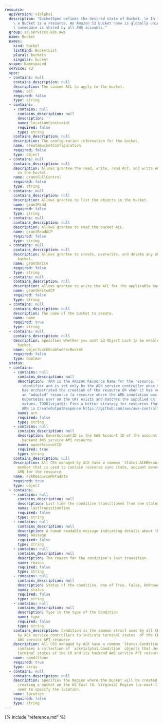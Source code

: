 ```yaml
---
resource:
  apiVersion: v1alpha1
  description: "BucketSpec defines the desired state of Bucket. \n In terms of implementation,\
    \ a Bucket is a resource. An Amazon S3 bucket name is globally unique, and the\
    \ namespace is shared by all AWS accounts."
  group: s3.services.k8s.aws
  name: Bucket
  names:
    kind: Bucket
    listKind: BucketList
    plural: buckets
    singular: bucket
  scope: Namespaced
  service: s3
  spec:
  - contains: null
    contains_description: null
    description: The canned ACL to apply to the bucket.
    name: acl
    required: false
    type: string
  - contains:
    - contains: null
      contains_description: null
      description: ''
      name: locationConstraint
      required: false
      type: string
    contains_description: null
    description: The configuration information for the bucket.
    name: createBucketConfiguration
    required: false
    type: object
  - contains: null
    contains_description: null
    description: Allows grantee the read, write, read ACP, and write ACP permissions
      on the bucket.
    name: grantFullControl
    required: false
    type: string
  - contains: null
    contains_description: null
    description: Allows grantee to list the objects in the bucket.
    name: grantRead
    required: false
    type: string
  - contains: null
    contains_description: null
    description: Allows grantee to read the bucket ACL.
    name: grantReadACP
    required: false
    type: string
  - contains: null
    contains_description: null
    description: Allows grantee to create, overwrite, and delete any object in the
      bucket.
    name: grantWrite
    required: false
    type: string
  - contains: null
    contains_description: null
    description: Allows grantee to write the ACL for the applicable bucket.
    name: grantWriteACP
    required: false
    type: string
  - contains: null
    contains_description: null
    description: The name of the bucket to create.
    name: name
    required: true
    type: string
  - contains: null
    contains_description: null
    description: Specifies whether you want S3 Object Lock to be enabled for the new
      bucket.
    name: objectLockEnabledForBucket
    required: false
    type: boolean
  status:
  - contains:
    - contains: null
      contains_description: null
      description: 'ARN is the Amazon Resource Name for the resource. This is a globally-unique
        identifier and is set only by the ACK service controller once the controller
        has orchestrated the creation of the resource OR when it has verified that
        an "adopted" resource (a resource where the ARN annotation was set by the
        Kubernetes user on the CR) exists and matches the supplied CR''s Spec field
        values. TODO(vijat@): Find a better strategy for resources that do not have
        ARN in CreateOutputResponse https://github.com/aws/aws-controllers-k8s/issues/270'
      name: arn
      required: false
      type: string
    - contains: null
      contains_description: null
      description: OwnerAccountID is the AWS Account ID of the account that owns the
        backend AWS service API resource.
      name: ownerAccountID
      required: true
      type: string
    contains_description: null
    description: All CRs managed by ACK have a common `Status.ACKResourceMetadata`
      member that is used to contain resource sync state, account ownership, constructed
      ARN for the resource
    name: ackResourceMetadata
    required: true
    type: object
  - contains:
    - contains: null
      contains_description: null
      description: Last time the condition transitioned from one status to another.
      name: lastTransitionTime
      required: false
      type: string
    - contains: null
      contains_description: null
      description: A human readable message indicating details about the transition.
      name: message
      required: false
      type: string
    - contains: null
      contains_description: null
      description: The reason for the condition's last transition.
      name: reason
      required: false
      type: string
    - contains: null
      contains_description: null
      description: Status of the condition, one of True, False, Unknown.
      name: status
      required: false
      type: string
    - contains: null
      contains_description: null
      description: Type is the type of the Condition
      name: type
      required: false
      type: string
    contains_description: Condition is the common struct used by all CRDs managed
      by ACK service controllers to indicate terminal states  of the CR and its backend
      AWS service API resource
    description: All CRS managed by ACK have a common `Status.Conditions` member that
      contains a collection of `ackv1alpha1.Condition` objects that describe the various
      terminal states of the CR and its backend AWS service API resource
    name: conditions
    required: true
    type: array
  - contains: null
    contains_description: null
    description: Specifies the Region where the bucket will be created. If you are
      creating a bucket on the US East (N. Virginia) Region (us-east-1), you do not
      need to specify the location.
    name: location
    required: false
    type: string
---
```

{% include "reference.md" %}
